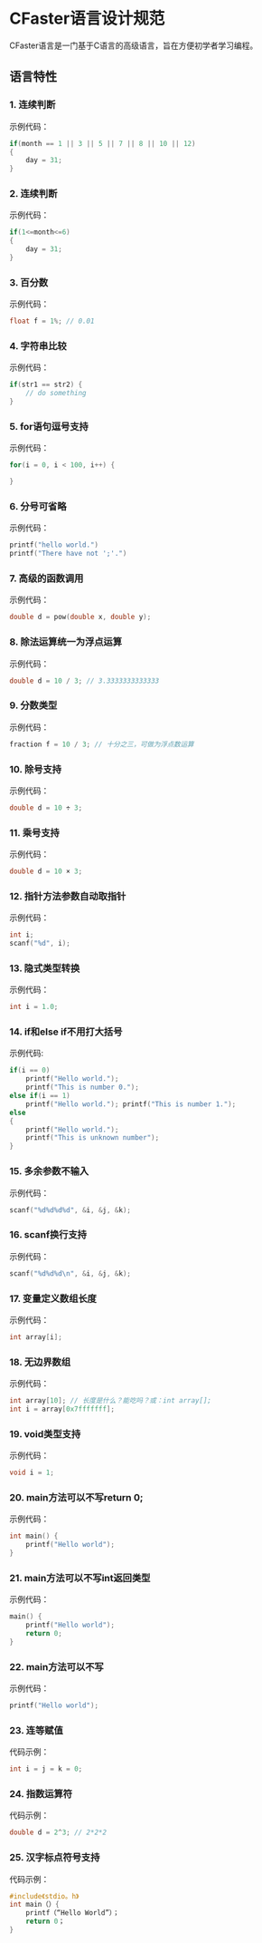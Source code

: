 # CFaster语言设计规范
CFaster语言是一门基于C语言的高级语言，旨在方便初学者学习编程。

## 语言特性

### 1. 连续判断
示例代码：
```c
if(month == 1 || 3 || 5 || 7 || 8 || 10 || 12) 
{
    day = 31;
}
```

### 2. 连续判断
示例代码：
```c
if(1<=month<=6) 
{
    day = 31;
}
```

### 3. 百分数
示例代码：
```c
float f = 1%; // 0.01
```

### 4. 字符串比较
示例代码：
```c
if(str1 == str2) {
    // do something
}
```

### 5. for语句逗号支持
示例代码：
```c
for(i = 0, i < 100, i++) {

}
```

### 6. 分号可省略
示例代码：
```c
printf("hello world.")
printf("There have not ';'.")
```

### 7. 高级的函数调用
示例代码：
```c
double d = pow(double x, double y);
```

### 8. 除法运算统一为浮点运算
示例代码：
```c
double d = 10 / 3; // 3.3333333333333
```

### 9. 分数类型
示例代码：
```c
fraction f = 10 / 3; // 十分之三，可做为浮点数运算
```

### 10. 除号支持
示例代码：
```c
double d = 10 ÷ 3;
``` 

### 11. 乘号支持
示例代码：
```c
double d = 10 × 3;
```

### 12. 指针方法参数自动取指针
示例代码：
```c
int i;
scanf("%d", i);
```

### 13. 隐式类型转换
示例代码：
```c
int i = 1.0;
```

### 14. if和else if不用打大括号
示例代码:
```c
if(i == 0) 
    printf("Hello world.");
    printf("This is number 0.");
else if(i == 1)
    printf("Hello world."); printf("This is number 1.");
else
{
    printf("Hello world.");
    printf("This is unknown number");
}
```

### 15. 多余参数不输入
示例代码：
```c
scanf("%d%d%d%d", &i, &j, &k);
```

### 16. scanf换行支持
示例代码：
```c
scanf("%d%d%d\n", &i, &j, &k);
```

### 17. 变量定义数组长度
示例代码：
```c
int array[i];
```

### 18. 无边界数组
示例代码：
```c
int array[10]; // 长度是什么？能吃吗？或：int array[];
int i = array[0x7fffffff];
```

### 19. void类型支持
示例代码：
```c
void i = 1;
```

### 20. main方法可以不写return 0;
示例代码：
```c
int main() {
    printf("Hello world");
}
```

### 21. main方法可以不写int返回类型
示例代码：
```c
main() {
    printf("Hello world");
    return 0;
}
```

### 22. main方法可以不写
示例代码：
```c
printf("Hello world");
```

### 23. 连等赋值
代码示例：
```c
int i = j = k = 0;
```

### 24. 指数运算符
代码示例：
```c
double d = 2^3; // 2*2*2
```

### 25. 汉字标点符号支持
代码示例：
```c
#include《stdio。h》
int main（）{
    printf（“Hello World”）；
    return 0；
}
```
